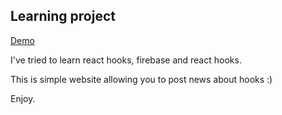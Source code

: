 ## Learning project

[Demo](https://witkod.github.io/react-router-firebase-project1/)

I've tried to learn react hooks, firebase and react hooks.

This is simple website allowing you to post news about hooks :)

Enjoy.
